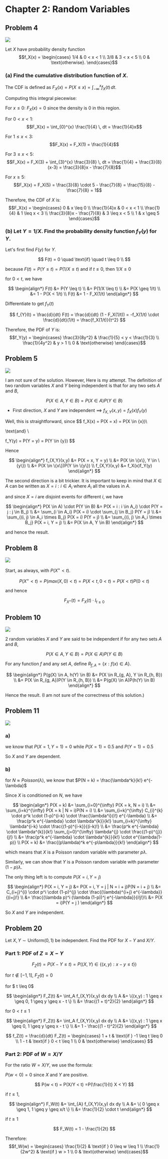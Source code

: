 # Chapter 2: Random Variables

## Problem 4

![](./images/chapter2/img1.png)


Let $X$ have probability density function
$$f_X(x) = 
\begin{cases}
1/4 & 0 < x < 1 \\
3/8 & 3 < x < 5 \\
0 & \text{otherwise}.
\end{cases}$$

### (a) Find the cumulative distribution function of $X$.

The CDF is defined as $F_X(x) = P(X \leq x) = \int_{-\infty}^{x} f_X(t) \, dt$.

Computing this integral piecewise:

For $x \leq 0$: $F_X(x) = 0$ since the density is 0 in this region.

For $0 < x < 1$:
$$F_X(x) = \int_{0}^{x} \frac{1}{4} \, dt = \frac{1}{4}x$$

For $1 \leq x < 3$:
$$F_X(x) = F_X(1) = \frac{1}{4}$$

For $3 \leq x < 5$:
$$F_X(x) = F_X(3) + \int_{3}^{x} \frac{3}{8} \, dt = \frac{1}{4} + \frac{3}{8}(x-3) = \frac{3}{8}x - \frac{7}{8}$$

For $x \geq 5$:
$$F_X(x) = F_X(5) = \frac{3}{8} \cdot 5 - \frac{7}{8} = \frac{15}{8} - \frac{7}{8} = 1$$

Therefore, the CDF of $X$ is:
$$F_X(x) = 
\begin{cases}
0 & x \leq 0 \\
\frac{1}{4}x & 0 < x < 1 \\
\frac{1}{4} & 1 \leq x < 3 \\
\frac{3}{8}x - \frac{7}{8} & 3 \leq x < 5 \\
1 & x \geq 5
\end{cases}$$

### (b) Let $Y = 1/X$. Find the probability density function $f_Y(y)$ for $Y$.

Let's first find $F(y)$ for $Y$. 

$$
F(t) = 0  \quad \text{if} \quad t \leq 0 \\ 
$$

because $F(t) = P(Y \leq t) = P(1/X \leq t)$ and if $t \leq 0$, then $1/X \leq 0$

for $0 < t$, we have

$$
\begin{align*}
F(t) &= P(Y \leq t) \\
&= P(1/X \leq t) \\
&= P(X \geq 1/t) \\
&= 1 - P(X < 1/t) \\
F(t) &= 1 - F_X(1/t)
\end{align*}
$$

Differentiate to get $f_{Y}(t)$

$$
f_{Y}(t) = \frac{d}{dt} F(t) = \frac{d}{dt} (1 - F_X(1/t)) = -f_X(1/t) \cdot \frac{d}{dt}(1/t) = \frac{f_X(1/t)}{t^2}
$$


Therefore, the PDF of $Y$ is:
$$f_Y(y) = 
\begin{cases}
\frac{3}{8y^2} & \frac{1}{5} < y < \frac{1}{3} \\
\frac{1}{4y^2} & y > 1 \\
0 & \text{otherwise}
\end{cases}$$


## Problem 5 

![](./images/chapter2/img2.png) 

I am not sure of the solution. However, Here is my attempt. The definition of two random variables $X$ and $Y$ being independent is that for any two sets $A$ and $B$, 

$$P(X \in A, Y \in B) = P(X \in A)P(Y \in B)$$

- First direction, $X$ and $Y$ are independent $\implies$ $f_{X,Y}(x,y) = f_X(x)f_Y(y)$

Well, this is straightforward, since 
$$
f_X(x) = P(X = x) = P(X \in \{x\})\\

\text{and} \\

f_Y(y) = P(Y = y) = P(Y \in \{y\})
$$

Hence 

$$
\begin{align*}
f_{X,Y}(x,y) &= P(X = x, Y = y) \\
&= P(X \in \{x\}, Y \in \{y\}) \\
&= P(X \in \{x\})P(Y \in \{y\}) \\
f_{X,Y}(x,y) &= f_X(x)f_Y(y)
\end{align*}
$$

The second direction is a bit trickier. It is important to keep in mind that $X \in A$ can be written as ${X = i : i \in A_i}$ where $A_i$ all the values in $A$.

and since $X = i$ are disjoint events for different $i$, we have 

$$
\begin{align*}
P(X \in A)  \cdot P(Y \in B) &= P(X = i : i \in A_i) \cdot P(Y = j : j \in B_j) \\
&= \sum_{i \in A_i} P(X = i) \cdot \sum_{j \in B_j} P(Y = j) \\
&= \sum_{(i, j) \in A_i \times B_j} P(X = i) P(Y = j) \\
&= \sum_{(i, j) \in A_i \times B_j} P(X = i, Y = j) \\
&= P(X \in A, Y \in B)
\end{align*}
$$

and hence the result. 


## Problem 8

![](./images/chapter2/img3.png) 

Start, as always, with $P(X^{+} < t)$.

$$
P(X^{+} < t) = P(max(X, 0) < t) = P(X < t, 0 < t) = P(X < t)P(0 < t)
$$

and hence 

$$
F_{X^{+}}(t) = F_X(t) \cdot I_{t \geq 0}
$$


## Problem 10 

![](./images/chapter2/img4.png)


2 random variables $X$ and $Y$ are said to be independent if for any two sets $A$ and $B$, 

$$
P(X \in A, Y \in B) = P(X \in A)P(Y \in B)
$$ 

For any function $f$ and any set $A$, define $R_{f, A} = \{x : f(x) \in A\}$.

$$
\begin{align*}
P(g(X) \in A, h(Y) \in B) &= P(X \in R_{g, A}, Y \in R_{h, B}) \\  
&= P(X \in R_{g, A})P(Y \in R_{h, B}) \\
&= P(g(X) \in A)P(h(Y) \in B)
\end{align*}
$$

Hence the result. (I am not sure of the correctness of this solution.)

## Problem 11

![](./images/chapter2/img5.png)


### a)

we know that $P(X = 1, Y = 1) = 0$ while $P(X = 1) = 0.5$ and $P(Y = 1) = 0.5$

So $X$ and $Y$ are dependent. 

### b) 

for $N \approx Poisson(\lambda)$, we know that $P(N = k) = \frac{\lambda^k}{k!} e^{-\lambda}$ 

Since $X$ is conditioned on $N$, we have 

$$
\begin{align*}
P(X = k) &= \sum_{i=0}^{\infty} P(X = k, N = i) \\
&= \sum_{i=k}^{\infty} P(X = k | N = i)P(N = i) \\
&= \sum_{i=k}^{\infty} C_{i}^{k} \cdot p^k \cdot (1-p)^{i-k} \cdot \frac{\lambda^i}{i!} e^{-\lambda} \\
&= \frac{p^k e^{-\lambda} \cdot \lambda^{k}}{k!}  \sum_{i=k}^{\infty} \lambda^{i-k} \cdot \frac{(1-p)^{i-k}}{(i-k)!} \\
&= \frac{p^k e^{-\lambda} \cdot \lambda^{k}}{k!} \sum_{j=0}^{\infty} \lambda^{j} \cdot \frac{(1-p)^{j}}{j!} \\
&= \frac{p^k e^{-\lambda} \cdot \lambda^{k}}{k!} \cdot e^{\lambda(1-p)} \\
P(X = k) &= \frac{(p\lambda)^k e^{-p\lambda}}{k!}
\end{align*}
$$

which means that $X$ is a Poisson random variable with parameter $p\lambda$.

Similarly, we can show that $Y$ is a Poisson random variable with parameter $(1-p)\lambda$. 

The only thing left is to compute $P(X = i, Y = j)$


$$
\begin{align*}  
P(X = i, Y = j) &= P(X = i, Y = j | N = i + j)P(N = i + j) \\ 
&= C_{i+j}^{i} \cdot p^i \cdot (1-p)^{j} \cdot \frac{(\lambda)^{i+j} e^{-\lambda}}{(i+j)!} \\
&= \frac{(\lambda p)^i (\lambda (1-p))^j e^{-\lambda}}{i!j!}\\
&= P(X = i)P(Y = j )
\end{align*}
$$

So $X$ and $Y$ are independent.  


## Problem 20

Let $X, Y \sim \text{Uniform}(0, 1)$ be independent. Find the PDF for $X - Y$ and $X/Y$.

### Part 1: PDF of $Z = X - Y$


$$ F_Z(t) = P(X - Y \leq t) = P((X, Y) \in \{(x, y) : x - y \leq t\}) $$ 

for $t \notin [-1, 1]$, $F_Z(t) = 0$ 

for $ t \leq 0$ 

$$ 
\begin{align*}
F_Z(t) &= \int_A f_{X,Y}(x,y) dx dy \\ 
A &=  \{(x,y) : 1 \geq x \geq 0, 1 \geq y \geq x - t \} \\
&= \frac{(1 + t)^2}{2}
\end{align*}
$$


for $0 < t \leq 1$

$$
\begin{align*}
F_Z(t) &= \int_A f_{X,Y}(x,y) dx dy \\ 
A &=  \{(x,y) : 1 \geq x \geq 0, 1 \geq y \geq x - t \} \\
&= 1 - \frac{(1 - t)^2}{2}
\end{align*}
$$


$$
f_Z(t) = \frac{d}{dt} F_Z(t) = 
\begin{cases}
1 + t & \text{if } -1 \leq t \leq 0 \\
1 - t & \text{if } 0 < t \leq 1 \\
0 & \text{otherwise}
\end{cases}
$$


### Part 2: PDF of $W = X/Y$

For the ratio $W = X/Y$, we use the formula:

$P(w < 0) = 0$ since $X$ and $Y$ are positive. 


$$  
P(w < t) = P(X/Y < t) =P(\frac{1}{t} X < Y)
$$

if $t \leq 1$, 


$$
\begin{align*}
F_W(t) &= \int_{A} f_{X,Y}(x,y) dx dy \\ 
A &= \{ 0 \geq x \geq 1,  1 \geq y \geq x/t \} \\
&= \frac{1}{2} \cdot t
\end{align*}
$$


if $t \geq 1$

$$
F_W(t) = 1 - \frac{1}{2t}
$$



Therefore:
$$f_W(w) = 
\begin{cases}
\frac{1}{2} & \text{if } 0 \leq w \leq 1 \\
\frac{1}{2w^2} & \text{if } w > 1 \\
0 & \text{otherwise}
\end{cases}$$





